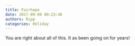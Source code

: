 ```yaml
---
title: Fairhope
date: 2017-09-09 00:23:46
authors: Ripp
categories: Holiday
---
```


 You are right about all of this. It as been going on for years!